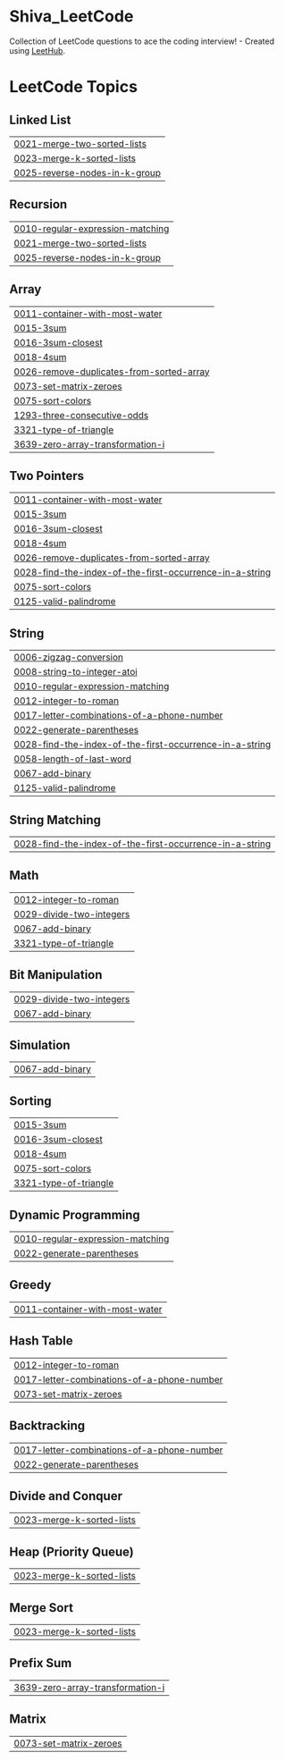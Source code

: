 # Shiva_LeetCode
Collection of LeetCode questions to ace the coding interview! - Created using [LeetHub](https://github.com/QasimWani/LeetHub).

<!---LeetCode Topics Start-->
# LeetCode Topics
## Linked List
|  |
| ------- |
| [0021-merge-two-sorted-lists](https://github.com/ShivaSankariK/My_LeetCode_Solutions/tree/master/0021-merge-two-sorted-lists) |
| [0023-merge-k-sorted-lists](https://github.com/ShivaSankariK/My_LeetCode_Solutions/tree/master/0023-merge-k-sorted-lists) |
| [0025-reverse-nodes-in-k-group](https://github.com/ShivaSankariK/My_LeetCode_Solutions/tree/master/0025-reverse-nodes-in-k-group) |
## Recursion
|  |
| ------- |
| [0010-regular-expression-matching](https://github.com/ShivaSankariK/My_LeetCode_Solutions/tree/master/0010-regular-expression-matching) |
| [0021-merge-two-sorted-lists](https://github.com/ShivaSankariK/My_LeetCode_Solutions/tree/master/0021-merge-two-sorted-lists) |
| [0025-reverse-nodes-in-k-group](https://github.com/ShivaSankariK/My_LeetCode_Solutions/tree/master/0025-reverse-nodes-in-k-group) |
## Array
|  |
| ------- |
| [0011-container-with-most-water](https://github.com/ShivaSankariK/My_LeetCode_Solutions/tree/master/0011-container-with-most-water) |
| [0015-3sum](https://github.com/ShivaSankariK/My_LeetCode_Solutions/tree/master/0015-3sum) |
| [0016-3sum-closest](https://github.com/ShivaSankariK/My_LeetCode_Solutions/tree/master/0016-3sum-closest) |
| [0018-4sum](https://github.com/ShivaSankariK/My_LeetCode_Solutions/tree/master/0018-4sum) |
| [0026-remove-duplicates-from-sorted-array](https://github.com/ShivaSankariK/My_LeetCode_Solutions/tree/master/0026-remove-duplicates-from-sorted-array) |
| [0073-set-matrix-zeroes](https://github.com/ShivaSankariK/My_LeetCode_Solutions/tree/master/0073-set-matrix-zeroes) |
| [0075-sort-colors](https://github.com/ShivaSankariK/My_LeetCode_Solutions/tree/master/0075-sort-colors) |
| [1293-three-consecutive-odds](https://github.com/ShivaSankariK/My_LeetCode_Solutions/tree/master/1293-three-consecutive-odds) |
| [3321-type-of-triangle](https://github.com/ShivaSankariK/My_LeetCode_Solutions/tree/master/3321-type-of-triangle) |
| [3639-zero-array-transformation-i](https://github.com/ShivaSankariK/My_LeetCode_Solutions/tree/master/3639-zero-array-transformation-i) |
## Two Pointers
|  |
| ------- |
| [0011-container-with-most-water](https://github.com/ShivaSankariK/My_LeetCode_Solutions/tree/master/0011-container-with-most-water) |
| [0015-3sum](https://github.com/ShivaSankariK/My_LeetCode_Solutions/tree/master/0015-3sum) |
| [0016-3sum-closest](https://github.com/ShivaSankariK/My_LeetCode_Solutions/tree/master/0016-3sum-closest) |
| [0018-4sum](https://github.com/ShivaSankariK/My_LeetCode_Solutions/tree/master/0018-4sum) |
| [0026-remove-duplicates-from-sorted-array](https://github.com/ShivaSankariK/My_LeetCode_Solutions/tree/master/0026-remove-duplicates-from-sorted-array) |
| [0028-find-the-index-of-the-first-occurrence-in-a-string](https://github.com/ShivaSankariK/My_LeetCode_Solutions/tree/master/0028-find-the-index-of-the-first-occurrence-in-a-string) |
| [0075-sort-colors](https://github.com/ShivaSankariK/My_LeetCode_Solutions/tree/master/0075-sort-colors) |
| [0125-valid-palindrome](https://github.com/ShivaSankariK/My_LeetCode_Solutions/tree/master/0125-valid-palindrome) |
## String
|  |
| ------- |
| [0006-zigzag-conversion](https://github.com/ShivaSankariK/My_LeetCode_Solutions/tree/master/0006-zigzag-conversion) |
| [0008-string-to-integer-atoi](https://github.com/ShivaSankariK/My_LeetCode_Solutions/tree/master/0008-string-to-integer-atoi) |
| [0010-regular-expression-matching](https://github.com/ShivaSankariK/My_LeetCode_Solutions/tree/master/0010-regular-expression-matching) |
| [0012-integer-to-roman](https://github.com/ShivaSankariK/My_LeetCode_Solutions/tree/master/0012-integer-to-roman) |
| [0017-letter-combinations-of-a-phone-number](https://github.com/ShivaSankariK/My_LeetCode_Solutions/tree/master/0017-letter-combinations-of-a-phone-number) |
| [0022-generate-parentheses](https://github.com/ShivaSankariK/My_LeetCode_Solutions/tree/master/0022-generate-parentheses) |
| [0028-find-the-index-of-the-first-occurrence-in-a-string](https://github.com/ShivaSankariK/My_LeetCode_Solutions/tree/master/0028-find-the-index-of-the-first-occurrence-in-a-string) |
| [0058-length-of-last-word](https://github.com/ShivaSankariK/My_LeetCode_Solutions/tree/master/0058-length-of-last-word) |
| [0067-add-binary](https://github.com/ShivaSankariK/My_LeetCode_Solutions/tree/master/0067-add-binary) |
| [0125-valid-palindrome](https://github.com/ShivaSankariK/My_LeetCode_Solutions/tree/master/0125-valid-palindrome) |
## String Matching
|  |
| ------- |
| [0028-find-the-index-of-the-first-occurrence-in-a-string](https://github.com/ShivaSankariK/My_LeetCode_Solutions/tree/master/0028-find-the-index-of-the-first-occurrence-in-a-string) |
## Math
|  |
| ------- |
| [0012-integer-to-roman](https://github.com/ShivaSankariK/My_LeetCode_Solutions/tree/master/0012-integer-to-roman) |
| [0029-divide-two-integers](https://github.com/ShivaSankariK/My_LeetCode_Solutions/tree/master/0029-divide-two-integers) |
| [0067-add-binary](https://github.com/ShivaSankariK/My_LeetCode_Solutions/tree/master/0067-add-binary) |
| [3321-type-of-triangle](https://github.com/ShivaSankariK/My_LeetCode_Solutions/tree/master/3321-type-of-triangle) |
## Bit Manipulation
|  |
| ------- |
| [0029-divide-two-integers](https://github.com/ShivaSankariK/My_LeetCode_Solutions/tree/master/0029-divide-two-integers) |
| [0067-add-binary](https://github.com/ShivaSankariK/My_LeetCode_Solutions/tree/master/0067-add-binary) |
## Simulation
|  |
| ------- |
| [0067-add-binary](https://github.com/ShivaSankariK/My_LeetCode_Solutions/tree/master/0067-add-binary) |
## Sorting
|  |
| ------- |
| [0015-3sum](https://github.com/ShivaSankariK/My_LeetCode_Solutions/tree/master/0015-3sum) |
| [0016-3sum-closest](https://github.com/ShivaSankariK/My_LeetCode_Solutions/tree/master/0016-3sum-closest) |
| [0018-4sum](https://github.com/ShivaSankariK/My_LeetCode_Solutions/tree/master/0018-4sum) |
| [0075-sort-colors](https://github.com/ShivaSankariK/My_LeetCode_Solutions/tree/master/0075-sort-colors) |
| [3321-type-of-triangle](https://github.com/ShivaSankariK/My_LeetCode_Solutions/tree/master/3321-type-of-triangle) |
## Dynamic Programming
|  |
| ------- |
| [0010-regular-expression-matching](https://github.com/ShivaSankariK/My_LeetCode_Solutions/tree/master/0010-regular-expression-matching) |
| [0022-generate-parentheses](https://github.com/ShivaSankariK/My_LeetCode_Solutions/tree/master/0022-generate-parentheses) |
## Greedy
|  |
| ------- |
| [0011-container-with-most-water](https://github.com/ShivaSankariK/My_LeetCode_Solutions/tree/master/0011-container-with-most-water) |
## Hash Table
|  |
| ------- |
| [0012-integer-to-roman](https://github.com/ShivaSankariK/My_LeetCode_Solutions/tree/master/0012-integer-to-roman) |
| [0017-letter-combinations-of-a-phone-number](https://github.com/ShivaSankariK/My_LeetCode_Solutions/tree/master/0017-letter-combinations-of-a-phone-number) |
| [0073-set-matrix-zeroes](https://github.com/ShivaSankariK/My_LeetCode_Solutions/tree/master/0073-set-matrix-zeroes) |
## Backtracking
|  |
| ------- |
| [0017-letter-combinations-of-a-phone-number](https://github.com/ShivaSankariK/My_LeetCode_Solutions/tree/master/0017-letter-combinations-of-a-phone-number) |
| [0022-generate-parentheses](https://github.com/ShivaSankariK/My_LeetCode_Solutions/tree/master/0022-generate-parentheses) |
## Divide and Conquer
|  |
| ------- |
| [0023-merge-k-sorted-lists](https://github.com/ShivaSankariK/My_LeetCode_Solutions/tree/master/0023-merge-k-sorted-lists) |
## Heap (Priority Queue)
|  |
| ------- |
| [0023-merge-k-sorted-lists](https://github.com/ShivaSankariK/My_LeetCode_Solutions/tree/master/0023-merge-k-sorted-lists) |
## Merge Sort
|  |
| ------- |
| [0023-merge-k-sorted-lists](https://github.com/ShivaSankariK/My_LeetCode_Solutions/tree/master/0023-merge-k-sorted-lists) |
## Prefix Sum
|  |
| ------- |
| [3639-zero-array-transformation-i](https://github.com/ShivaSankariK/My_LeetCode_Solutions/tree/master/3639-zero-array-transformation-i) |
## Matrix
|  |
| ------- |
| [0073-set-matrix-zeroes](https://github.com/ShivaSankariK/My_LeetCode_Solutions/tree/master/0073-set-matrix-zeroes) |
<!---LeetCode Topics End-->